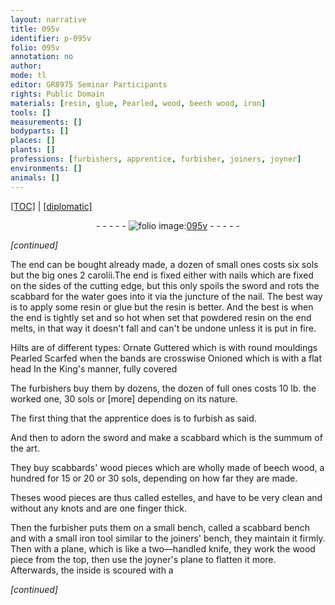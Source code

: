 ```yaml
---
layout: narrative
title: 095v
identifier: p-095v
folio: 095v
annotation: no
author:
mode: tl
editor: GR8975 Seminar Participants
rights: Public Domain
materials: [resin, glue, Pearled, wood, beech wood, iron]
tools: []
measurements: []
bodyparts: []
places: []
plants: []
professions: [furbishers, apprentice, furbisher, joiners, joyner]
environments: []
animals: []
---
```


<p><a href="{{ site.baseurl }}/translation/">[TOC]</a> | <a href="{{ site.baseurl }}/_texts/p-095v_tc.md/">[diplomatic]</a></p><div class="folio" align="center">- - - - - <a href="http://gallica.bnf.fr/ark:/12148/btv1b10500001g/f196.image" target="_blank"><img src="https://cu-mkp.github.io/2017-workshop-edition/assets/photo-icon.png" alt="folio image: " style="display:inline-block; margin-bottom:-3px;"/>095v</a> - - - - - </div>   
 
*[continued]*
  
The end can be bought already made, a dozen of small ones costs six sols but the big ones 2 carolii.The end is fixed either with nails which are fixed on the sides of the cutting edge, but this only spoils the sword and rots the scabbard for the water goes into it via the juncture of the nail. The best way is to apply some <span class="m">resin</span> or <span class="m">glue</span> but the <span class="m">resin</span> is better. And the best is when the end is tightly set and so hot when set that powdered <span class="m">resin</span> on the end melts, in that way it doesn't fall and can't be undone unless it is put in fire.
 
Hilts are of different types: Ornate Guttered which is with round mouldings <span class="m">Pearled</span> Scarfed when the bands are crosswise Onioned which is with a flat head In the King's manner, fully covered 
 
The <span class="pro">furbishers</span> buy them by dozens, the dozen of full ones costs 10 lb. the worked one, 30 sols or [more] depending on its nature.
 
The first thing that the <span class="pro">apprentice</span> does is to furbish as said.
 
And then to adorn the sword and make a scabbard which is the summum of the art.
 
They buy scabbards' <span class="m">wood</span> pieces which are wholly made of <span class="m">beech wood</span>, a hundred for 15 or 20 or 30 sols, depending on how far they are made.
 
Theses <span class="m">wood</span> pieces are thus called estelles, and have to be very clean and without any knots and are one finger thick.
 
Then the <span class="pro">furbisher</span> puts them on a small bench, called a scabbard bench and with a small <span class="m">iron</span> tool similar to the <span class="pro">joiners</span>' bench, they maintain it firmly. Then with a plane, which is like a two—handled knife, they work the <span class="m">wood</span> piece from the top, then use the <span class="pro">joyner</span>'s plane to flatten it more. Afterwards, the inside is scoured with a
 
*[continued]*
 

